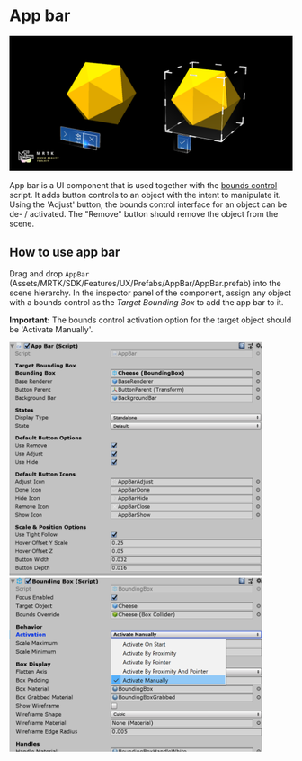 # App bar

![App bar](Images/AppBar/MRTK_AppBar_Main.png)

App bar is a UI component that is used together with the [bounds control](README_BoundsControl.md) script. It adds button controls to an object with the intent to manipulate it. Using the 'Adjust' button, the bounds control interface for an object can be de- / activated. The "Remove" button should remove the object from the scene.

## How to use app bar

Drag and drop `AppBar` (Assets/MRTK/SDK/Features/UX/Prefabs/AppBar/AppBar.prefab) into the scene hierarchy. In the inspector panel of the component, assign any object with a bounds control as the *Target Bounding Box* to add the app bar to it.

**Important:** The bounds control activation option for the target object should be 'Activate Manually'.

<img src="Images/AppBar/MRTK_AppBar_Setup1.png" width="450" alt="App Bar setup 1">

<img src="Images/AppBar/MRTK_AppBar_Setup2.png" width="450" alt="App Bar setup 2">

